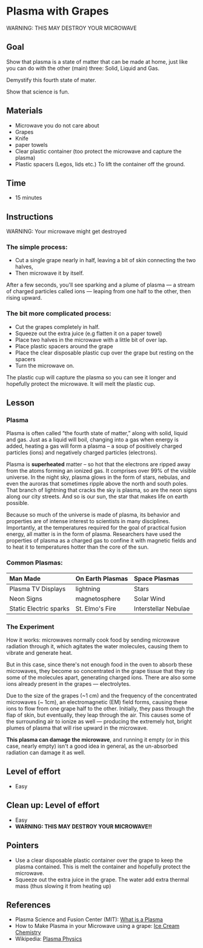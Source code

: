 # Plasma with Grapes
 WARNING: THIS MAY DESTROY YOUR MICROWAVE

## Goal
Show that plasma is a state of matter that can be made at home, just like you can do with the other (main) three: Solid, Liquid and Gas.

Demystify this fourth state of mater.

Show that science is fun.


## Materials
* Microwave you do not care about
* Grapes
* Knife
* paper towels
* Clear plastic container (too protect the microwave and capture the plasma)
* Plastic spacers (Legos, lids etc.) To lift the container off the ground.


## Time
* 15 minutes

## Instructions
WARNING: Your microwave might get destroyed

### The simple process:

* Cut a single grape nearly in half, leaving a bit of skin connecting the two halves,
* Then microwave it by itself.

After a few seconds, you'll see sparking and a plume of plasma — a stream of charged particles called ions — leaping from one half to the other, then rising upward.

### The bit more complicated process:
* Cut the grapes completely in half.
* Squeeze out the extra juice (e.g flatten it on a paper towel)
* Place two halves in the microwave with a little bit of over lap.
* Place plastic spacers around the grape
* Place the clear disposable plastic cup over the grape but resting on the spacers
* Turn the microwave on.

The plastic cup will capture the plasma so you can see it longer and hopefully protect the microwave.  It will melt the plastic cup.

## Lesson

### Plasma
Plasma is often called “the fourth state of matter,” along with solid, liquid and gas. Just as a liquid will boil, changing into a gas when energy is added, heating a gas will form a plasma – a soup of positively charged particles (ions) and negatively charged particles (electrons).

Plasma is **superheated** matter – so hot that the electrons are ripped away from the atoms forming an ionized gas. It comprises over 99% of the visible universe. In the night sky, plasma glows in the form of stars, nebulas, and even the auroras that sometimes ripple above the north and south poles. That branch of lightning that cracks the sky is plasma, so are the neon signs along our city streets. And so is our sun, the star that makes life on earth possible.

Because so much of the universe is made of plasma, its behavior and properties are of intense interest to scientists in many disciplines. Importantly, at the temperatures required for the goal of practical fusion energy, all matter is in the form of plasma. Researchers have used the properties of plasma as a charged gas to confine it with magnetic fields and to heat it to temperatures hotter than the core of the sun.

### Common Plasmas:

| Man Made | On Earth Plasmas | Space Plasmas |
|:---       |:---              |:-----          |
| Plasma TV Displays | lightning  | Stars  |
| Neon Signs  | magnetosphere  | Solar Wind  |
| Static Electric sparks |  St. Elmo's Fire  | Interstellar Nebulae |

### The Experiment

How it works: microwaves normally cook food by sending microwave radiation through it, which agitates the water molecules, causing them to vibrate and generate heat.

But in this case, since there's not enough food in the oven to absorb these microwaves, they become so concentrated in the grape tissue that they rip some of the molecules apart, generating charged ions. There are also some ions already present in the grapes — electrolytes.

Due to the size of the grapes  (~1 cm) and the frequency of the concentrated microwaves (~ 1cm), an electromagnetic (EM) field forms, causing these ions to flow from one grape half to the other. Initially, they pass through the flap of skin, but eventually, they leap through the air. This causes some of the surrounding air to ionize as well — producing the extremely hot, bright plumes of plasma that will rise upward in the microwave.

**This plasma can damage the microwave**, and running it empty (or in this case, nearly empty) isn't a good idea in general, as the un-absorbed radiation can damage it as well.


## Level of effort
* Easy

## Clean up: Level of effort
* Easy
* **WARNING: THIS MAY DESTROY YOUR MICROWAVE!!**

## Pointers
* Use a clear disposable plastic container over the grape to keep the plasma contained.  This is melt the container and hopefully protect the microwave.
* Squeeze out the extra juice in the grape.  The water add extra thermal mass (thus slowing it from heating up)


## References
* Plasma Science and Fusion Center (MIT): [What is a Plasma](http://www.psfc.mit.edu/vision/what_is_plasma)
* How to Make Plasma in your Microwave using a grape: [Ice Cream Chemistry](https://www.vox.com/xpress/2014/12/3/7326643/grape-plasma-microwave)
* Wikipedia: [Plasma Physics](https://en.wikipedia.org/wiki/Plasma_(physics))
